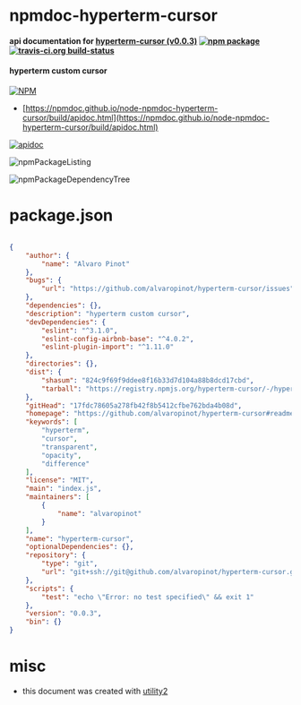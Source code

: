 # npmdoc-hyperterm-cursor

#### api documentation for  [hyperterm-cursor (v0.0.3)](https://github.com/alvaropinot/hyperterm-cursor#readme)  [![npm package](https://img.shields.io/npm/v/npmdoc-hyperterm-cursor.svg?style=flat-square)](https://www.npmjs.org/package/npmdoc-hyperterm-cursor) [![travis-ci.org build-status](https://api.travis-ci.org/npmdoc/node-npmdoc-hyperterm-cursor.svg)](https://travis-ci.org/npmdoc/node-npmdoc-hyperterm-cursor)

#### hyperterm custom cursor

[![NPM](https://nodei.co/npm/hyperterm-cursor.png?downloads=true&downloadRank=true&stars=true)](https://www.npmjs.com/package/hyperterm-cursor)

- [https://npmdoc.github.io/node-npmdoc-hyperterm-cursor/build/apidoc.html](https://npmdoc.github.io/node-npmdoc-hyperterm-cursor/build/apidoc.html)

[![apidoc](https://npmdoc.github.io/node-npmdoc-hyperterm-cursor/build/screenCapture.buildCi.browser.%252Ftmp%252Fbuild%252Fapidoc.html.png)](https://npmdoc.github.io/node-npmdoc-hyperterm-cursor/build/apidoc.html)

![npmPackageListing](https://npmdoc.github.io/node-npmdoc-hyperterm-cursor/build/screenCapture.npmPackageListing.svg)

![npmPackageDependencyTree](https://npmdoc.github.io/node-npmdoc-hyperterm-cursor/build/screenCapture.npmPackageDependencyTree.svg)



# package.json

```json

{
    "author": {
        "name": "Alvaro Pinot"
    },
    "bugs": {
        "url": "https://github.com/alvaropinot/hyperterm-cursor/issues"
    },
    "dependencies": {},
    "description": "hyperterm custom cursor",
    "devDependencies": {
        "eslint": "^3.1.0",
        "eslint-config-airbnb-base": "^4.0.2",
        "eslint-plugin-import": "^1.11.0"
    },
    "directories": {},
    "dist": {
        "shasum": "824c9f69f9ddee8f16b33d7d104a88b8dcd17cbd",
        "tarball": "https://registry.npmjs.org/hyperterm-cursor/-/hyperterm-cursor-0.0.3.tgz"
    },
    "gitHead": "17fdc78605a278fb42f8b5412cfbe762bda4b08d",
    "homepage": "https://github.com/alvaropinot/hyperterm-cursor#readme",
    "keywords": [
        "hyperterm",
        "cursor",
        "transparent",
        "opacity",
        "difference"
    ],
    "license": "MIT",
    "main": "index.js",
    "maintainers": [
        {
            "name": "alvaropinot"
        }
    ],
    "name": "hyperterm-cursor",
    "optionalDependencies": {},
    "repository": {
        "type": "git",
        "url": "git+ssh://git@github.com/alvaropinot/hyperterm-cursor.git"
    },
    "scripts": {
        "test": "echo \"Error: no test specified\" && exit 1"
    },
    "version": "0.0.3",
    "bin": {}
}
```



# misc
- this document was created with [utility2](https://github.com/kaizhu256/node-utility2)
